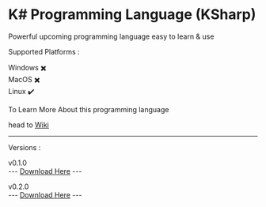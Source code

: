 # K# Programming Language (KSharp)

Powerful upcoming programming language easy to learn & use

Supported Platforms :

Windows ✖️
<br />
MacOS  ✖️
<br />
Linux ✔️

To Learn More About this programming language

head to [Wiki](https://github.com/syllicasoftware/KSharp-Language/wiki)

----------------------------------------------------------------------------

Versions :

v0.1.0 
<br />
--- [Download Here](https://github.com/syllicasoftware/KSharp-Language/releases/download/v0.1.0/KSharp-0.1.0.tar.gz) ---
<br />

v0.2.0
<br />
--- [Download Here](https://github.com/syllicasoftware/KSharp-Language/releases/download/v0.2.0/KSharp-0.2.0.tar.gz) ---


